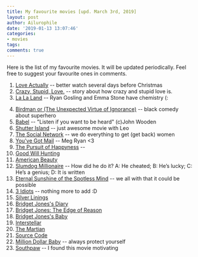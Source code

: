 ```yaml
---
title: My favourite movies [upd. March 3rd, 2019]
layout: post
author: Ailurophile
date: '2019-01-13 13:07:46'
categories:
- movies
tags:
comments: true
---
```


Here is the list of my favourite movies.
It will be updated periodically.
Feel free to suggest your favourite ones in comments.

01. [Love Actually](https://www.imdb.com/title/tt0314331/) -- better watch several days before Christmas
02. [Crazy, Stupid, Love.](https://www.imdb.com/title/tt1570728/) -- story about how crazy and stupid love is. 
03. [La La Land](https://www.imdb.com/title/tt3783958/) -- Ryan Gosling and Emma Stone have chemistry (:
<!--more-->
04. [Birdman or (The Unexpected Virtue of Ignorance)](https://www.imdb.com/title/tt2562232/) -- black comedy about superhero
05. [Babel](https://www.imdb.com/title/tt0449467/) -- "Listen if you want to be heard" (c)John Wooden
06. [Shutter Island](https://www.imdb.com/title/tt1130884/) -- just awesome movie with Leo
07. [The Social Network](https://www.imdb.com/title/tt1285016/) -- we do everything to get (get back) women
08. [You've Got Mail](https://www.imdb.com/title/tt0128853/) -- Meg Ryan <3
09. [The Pursuit of Happyness](https://www.imdb.com/title/tt0454921/) -- 
10. [Good Will Hunting](https://www.imdb.com/title/tt0119217/)
11. [American Beauty](https://www.imdb.com/title/tt0169547/)
12. [Slumdog Millionaire](https://www.imdb.com/title/tt1010048/) -- How did he do it? A: He cheated; B: He’s lucky; C: He’s a genius; D: It is written
13. [Eternal Sunshine of the Spotless Mind](https://www.imdb.com/title/tt0338013/) -- we all with that it could be possible
14. [3 Idiots](https://www.imdb.com/title/tt1187043/) -- nothing more to add :D
15. [Silver Linings](https://www.imdb.com/title/tt1045658/)
16. [Bridget Jones's Diary](https://www.imdb.com/title/tt0243155/)
17. [Bridget Jones: The Edge of Reason](https://www.imdb.com/title/tt0317198/)
18. [Bridget Jones's Baby](https://www.imdb.com/title/tt1473832/)
19. [Interstellar](https://www.imdb.com/title/tt0816692/)
20. [The Martian](https://www.imdb.com/title/tt3659388/)
21. [Source Code](https://www.imdb.com/title/tt0945513/)
22. [Million Dollar Baby](https://www.imdb.com/title/tt0405159/) -- always protect yourself
23. [Southpaw](https://www.imdb.com/title/tt1798684/) -- I found this movie motivating